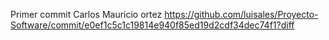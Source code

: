 Primer commit Carlos Mauricio ortez
https://github.com/luisales/Proyecto-Software/commit/e0ef1c5c1c19814e940f85ed19d2cdf34dec74f1?diff